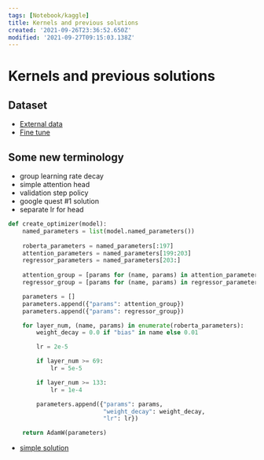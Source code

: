 ```yaml
---
tags: [Notebook/kaggle]
title: Kernels and previous solutions
created: '2021-09-26T23:36:52.650Z'
modified: '2021-09-27T09:15:03.138Z'
---
```


# Kernels and previous solutions


## Dataset
- [External data](https://www.kaggle.com/rhtsingh/external-data-mlqa-xquad-preprocessing)
- [Fine tune](https://www.kaggle.com/rhtsingh/chaii-qa-5-fold-xlmroberta-torch-fit)

## Some new terminology

- group learning rate decay
- simple attention head
- validation step policy 
- google quest #1 solution
- separate lr for head


```python
def create_optimizer(model):
    named_parameters = list(model.named_parameters())    
    
    roberta_parameters = named_parameters[:197]    
    attention_parameters = named_parameters[199:203]
    regressor_parameters = named_parameters[203:]
        
    attention_group = [params for (name, params) in attention_parameters]
    regressor_group = [params for (name, params) in regressor_parameters]

    parameters = []
    parameters.append({"params": attention_group})
    parameters.append({"params": regressor_group})

    for layer_num, (name, params) in enumerate(roberta_parameters):
        weight_decay = 0.0 if "bias" in name else 0.01

        lr = 2e-5

        if layer_num >= 69:        
            lr = 5e-5

        if layer_num >= 133:
            lr = 1e-4

        parameters.append({"params": params,
                           "weight_decay": weight_decay,
                           "lr": lr})

    return AdamW(parameters)

```

- [simple solution](https://www.kaggle.com/potatoc5/final-sub)



